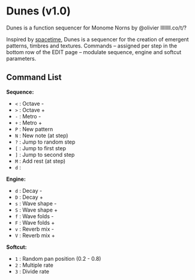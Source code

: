 # Dunes (v1.0)
Dunes is a function sequencer for Monome Norns
by @olivier
llllllll.co/t/?

Inspired by [spacetime](https://monome.org/docs/norns/study-3/), Dunes is a sequencer for the creation of emergent patterns, timbres and textures. Commands – assigned per step in the bottom row of the EDIT page – modulate sequence, engine and softcut parameters.

## Command List

__Sequence:__
- `<` : Octave -
- `>` : Octave +
- `-` : Metro -
- `+` : Metro +
- `P` : New pattern
- `N` : New note (at step)
- `?` : Jump to random step
- `[` : Jump to first step
- `]` : Jump to second step
- `M` : Add rest (at step)
- `d` : 

__Engine:__

- `d` : Decay -
- `D` : Decay +
- `s` : Wave shape -
- `S` : Wave shape +
- `f` : Wave folds -
- `F` : Wave folds +
- `v` : Reverb mix -
- `V` : Reverb mix +

__Softcut:__

- `1` : Random pan position (0.2 - 0.8)
- `2` : Multiple rate
- `3` : Divide rate
